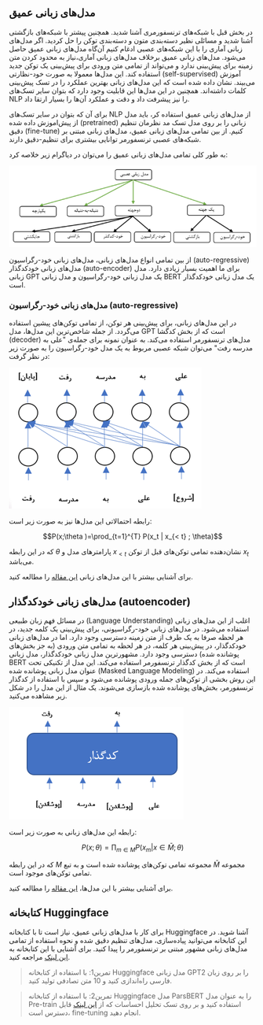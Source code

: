 ## مدل‌های زبانی عمیق

در بخش قبل با شبکه‌های ترنسفورمری آشنا شدید. همچنین پیشتر با شبکه‌های بازگشتی آشنا شدید و مسائلی نظیر دسته‌بندی متون و دسته‌بندی توکن را حل کردید. اگر مدل‌های زبانی آماری را با این شبکه‌های عصبی ادغام کنیم آن‌گاه مدل‌های زبانی عمیق حاصل می‌شود. مدل‌های زبانی عمیق برخلاف مدل‌های زبانی آماری،نیاز به محدود کردن متن زمینه برای پیش‌بینی ندارد و می‌تواند از تمامی متن ورودی برای پیش‌بینی یک توکن جدید استفاده کند. این مدل‌ها معمولا به صورت خود-نظارتی (self-supervised) آموزش می‌بیند. نشان داده شده است که این مدل‌های زبانی بهترین عملکرد را در تسک پیش‌بینی کلمات داشته‌اند. همچنین در این مدل‌ها این قابلیت وجود دارد که بتوان سایر تسک‌های NLP را نیز پیشرفت داد و دقت و عملکرد آن‌ها را بسیار ارتقا داد. 

برای آن که بتوان در سایر تسک‌های NLP از مدل‌های زبانی عمیق استفاده کر، باید مدل از پیش‌اموزش داده شده‌ (pretrained) زبانی را بر روی مدل تسک مد نظرمان تنظیم دقیق (fine-tune) کنیم. از بین تمامی مدل‌های زبانی عمیق، مدل‌های زبانی مبتنی بر شبکه‌های عصبی ترنسفورمر توانایی بیشتری برای تنظیم-دقیق دارند.

به طور کلی تمامی مدل‌های زبانی عمیق را می‌توان در دیاگرام زیر خلاصه کرد:

![](./deep_lm.png)



از بین تمامی انواع مدل‌های زبانی، مدل‌های زبانی خود-رگراسیون (auto-regressive)  مدل‌های زبانی خودکدگذار (auto-encoder) برای ما اهمیت بسیار زیادی دارد. مدل زبانی GPT یک مدل زبانی خود-رگراسیون و مدل زبانی BERT یک مدل زبانی خودکدگذار است.



### مدل‌های زبانی خود-رگراسیون (auto-regressive)

در این مدل‌های زبانی، برای پیش‌بینی هر توکن، از تمامی توکن‌های پیشین استفاده می‌گردد. از جمله شاخص‌ترین این مدل‌ها، مدل GPT است که از بخش کدگشا (decoder) مدل‌های ترنسفورمر استفاده می‌کند. به عنوان نمونه برای جمله‌ی "علی به مدرسه رفت" می‌توان شبکه عصبی مربوط به یک مدل خود-رگراسیون را به صورت زیر در نظر گرفت:

![](auto-regressive.png)

رابطه احتمالاتی این مدل‌ها نیز به صورت زیر است:

$$P(x;\theta )=\prod_{t=1}^{T} P(x_t | x_{< t} ; \theta)$$



که در این رابطه $\theta$ پارامترهای مدل و  $x_{< t}$ نشان‌دهنده تمامی توکن‌های قبل از توکن $x_t$ می‌باشد. 

برای آشنایی بیشتر با این مدل‌های زبانی [این مقاله](https://d4mucfpksywv.cloudfront.net/better-language-models/language_models_are_unsupervised_multitask_learners.pdf) را مطالعه کنید.



## مدل‌های زبانی خودکدگذار (autoencoder)

در مسائل فهم زبان طبیعی (Language Understanding) اغلب از این مدل‌های زبانی استفاده می‌شود. در مدل‌های زبانی خود-رگراسیونی، برای پیش‌بینی یک کلمه جدید، در هر لحظه صرفا به یک طرف از متن زمینه دسترسی وجود دارد. اما در مدل‌های زبانی خودکدگذار، در پیش‌بینی هر کلمه، در هر لحظه به تمامی متن ورودی (به جز بخش‌های پوشانده شده) دسترسی وجود دارد. مشهورترین مدل زبانی خودکدگذار، مدل زبانی BERT است که از بخش کدگذار ترنسفورمر استفاده می‌کند. این مدل از تکنیکی تحت عنوان مدل زبانی پوشانده شده (Masked Language Modeling) استفاده می‌کند. در این روش بخشی از توکن‌های جمله ورودی پوشانده می‌شود و سپس با استفاده از کدگذار ترنسفورمر، بخش‌های پوشانده شده بازسازی می‌شوند. یک مثال از این مدل را در شکل زیر مشاهده می‌کنید.

![](autoencoder.png)



رابطه این مدل‌های زبانی به صورت زیر است:

$$P(x;\theta )=\prod_{m \in M} P(x_m | x \in \bar{M} ; \theta)$$



که در این رابطه $M$ مجموعه تمامی توکن‌های پوشانده شده است و به تبع $\bar{M}$ مجموعه تمامی توکن‌های موجود است.

برای آشنایی بیشتر با این مدل‌ها، [این مقاله](https://arxiv.org/pdf/1810.04805.pdf) را مطالعه کنید.



## کتابخانه Huggingface

برای کار با مدل‌های زبانی عمیق، نیاز است تا با کتابخانه Huggingface آشنا شوید. در این کتابخانه می‌توانید پیاده‌سازی، مدل‌های تنظیم دقیق شده  و نحوه استفاده از تمامی مدل‌های زبانی مشهور مبتنی بر ترنسفورمر را پیدا کنید. برای آشنایی با این کتابخانه به [این لینک](https://huggingface.co/docs/transformers/main/) مراجعه کنید. 





> تمرین1: با استفاده از کتابخانه Huggingface مدل زبانی GPT2 را بر روی زبان فارسی راه‌اندازی کنید و 10 متن تصادفی تولید کنید.





> تمرین2: با استفاده از کتابخانه  Huggingface مدل ParsBERT را به عنوان مدل Pre-train استفاده کنید و بر روی تسک تحلیل احساسات که از [این لینک]() قابل دسترس است، fine-tuning انجام دهید.








